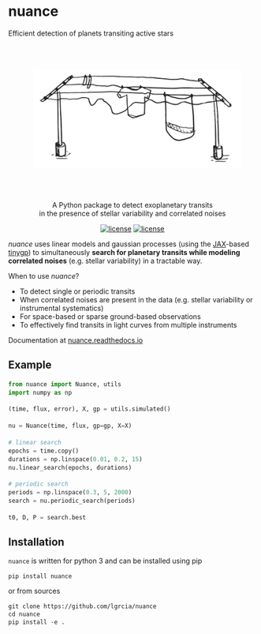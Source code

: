 # nuance

Efficient detection of planets transiting active stars

<p align="center">
    <img src="docs/_static/illu.png" height="200" style="margin:50px">
</p>

<p align="center">
  A Python package to detect exoplanetary transits <br>in the presence of stellar variability and correlated noises
  <br>
  <p align="center">
    <a href="./LICENSE"><img src="https://img.shields.io/badge/license-MIT-lightgray.svg?style=flat" alt="license"/></a>
    <a href="https://nuance.readthedocs.io"><img src="https://img.shields.io/badge/ReadThe-Doc-blue.svg?style=flat" alt="license"/></a>
  </p>
</p>

*nuance* uses linear models and gaussian processes (using the [JAX](https://github.com/google/jax)-based [tinygp](https://github.com/dfm/tinygp)) to simultaneously **search for planetary transits while modeling correlated noises** (e.g. stellar variability) in a tractable way.

When to use *nuance*?
- To detect single or periodic transits
- When correlated noises are present in the data (e.g. stellar variability or instrumental systematics)
- For space-based or sparse ground-based observations
- To effectively find transits in light curves from multiple instruments

Documentation at [nuance.readthedocs.io](https://nuance.readthedocs.io)

## Example

```python
from nuance import Nuance, utils
import numpy as np

(time, flux, error), X, gp = utils.simulated()

nu = Nuance(time, flux, gp=gp, X=X)

# linear search
epochs = time.copy()
durations = np.linspace(0.01, 0.2, 15)
nu.linear_search(epochs, durations)

# periodic search
periods = np.linspace(0.3, 5, 2000)
search = nu.periodic_search(periods)

t0, D, P = search.best
```

## Installation

`nuance` is written for python 3 and can be installed using pip

```shell
pip install nuance
```

or from sources
  
```shell
git clone https://github.com/lgrcia/nuance
cd nuance
pip install -e .
```
